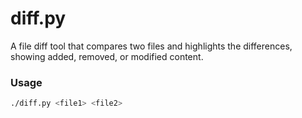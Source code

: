 # diff.py

A file diff tool that compares two files and highlights the differences,
showing added, removed, or modified content. 

### Usage

```bash
./diff.py <file1> <file2>
```
